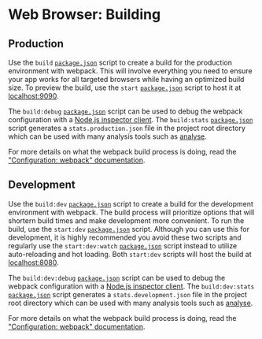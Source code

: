 # Web Browser: Building
## Production
Use the `build` [`package.json`](../../../package.json) script to create a build for the production environment with webpack. This will involve everything you need to ensure your app works for all targeted browsers while having an optimized build size. To preview the build, use the `start` [`package.json`](../../../package.json) script to host it at [localhost:9090](http://localhost:9090).

The `build:debug` [`package.json`](../../../package.json) script can be used to debug the webpack configuration with a [Node.js inspector client](https://nodejs.org/en/docs/guides/debugging-getting-started/#inspector-clients). The `build:stats` [`package.json`](../../../package.json) script generates a `stats.production.json` file in the project root directory which can be used with many analysis tools such as [analyse](https://github.com/webpack/analyse).

For more details on what the webpack build process is doing, read the ["Configuration: webpack" documentation](configuration.md#webpack).

## Development
Use the `build:dev` [`package.json`](../../../package.json) script to create a build for the development environment with webpack. The build process will prioritize options that will shortern build times and make development more convenient. To run the build, use the `start:dev` [`package.json`](../../../package.json) script. Although you can use this for development, it is highly recommended you avoid these two scripts and regularly use the `start:dev:watch` [`package.json`](../../../package.json) script instead to utilize auto-reloading and hot loading. Both `start:dev` scripts will host the build at [localhost:8080](http://localhost:8080).

The `build:dev:debug` [`package.json`](../../../package.json) script can be used to debug the webpack configuration with a [Node.js inspector client](https://nodejs.org/en/docs/guides/debugging-getting-started/#inspector-clients). The `build:dev:stats` [`package.json`](../../../package.json) script generates a `stats.development.json` file in the project root directory which can be used with many analysis tools such as [analyse](https://github.com/webpack/analyse).

For more details on what the webpack build process is doing, read the ["Configuration: webpack" documentation](configuration.md#webpack).